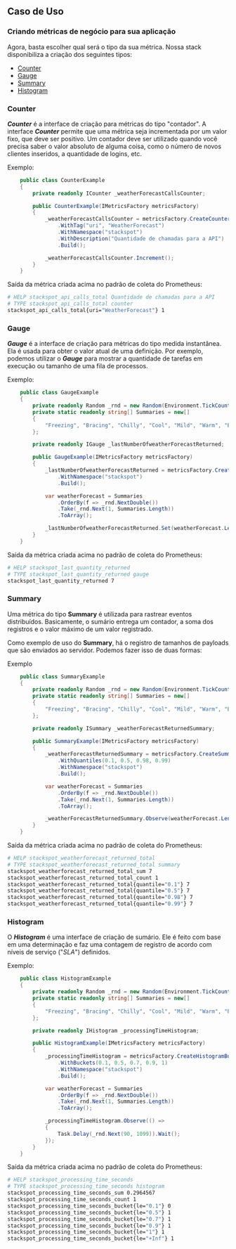 ## **Caso de Uso**
### Criando métricas de negócio para sua aplicação

Agora, basta escolher qual será o tipo da sua métrica. Nossa stack disponibiliza a criação dos seguintes tipos:

- [Counter](#counter)
- [Gauge](#gauge)
- [Summary](#summary)
- [Histogram](#histogram)

### Counter

***Counter*** é a interface de criação para métricas do tipo "contador". A interface ***Counter*** permite que uma métrica seja incrementada por um valor fixo, que deve ser positivo.
Um contador deve ser utilizado quando você precisa saber o valor absoluto de alguma coisa, como o número de novos clientes inseridos, a quantidade de logins, etc.

Exemplo:

```csharp
    public class CounterExample
    {
        private readonly ICounter _weatherForecastCallsCounter;

        public CounterExample(IMetricsFactory metricsFactory)
        {
            _weatherForecastCallsCounter = metricsFactory.CreateCounterBuilder("api_calls_total")
                .WithTag("uri", "WeatherForecast")
                .WithNamespace("stackspot")
                .WithDescription("Quantidade de chamadas para a API")
                .Build();

            _weatherForecastCallsCounter.Increment();
        }
    }
```

Saída da métrica criada acima no padrão de coleta do Prometheus:

```bash
# HELP stackspot_api_calls_total Quantidade de chamadas para a API
# TYPE stackspot_api_calls_total counter
stackspot_api_calls_total{uri="WeatherForecast"} 1
```

### Gauge

***Gauge*** é a interface de criação para métricas do tipo medida instantânea. Ela é usada para obter o valor atual de uma definição. Por exemplo, podemos utilizar o ***Gauge*** para mostrar a quantidade de tarefas em execução ou tamanho de uma fila de processos.

Exemplo:

```csharp
    public class GaugeExample
    {
        private readonly Random _rnd = new Random(Environment.TickCount);
        private static readonly string[] Summaries = new[]
        {
            "Freezing", "Bracing", "Chilly", "Cool", "Mild", "Warm", "Balmy", "Hot", "Sweltering", "Scorching"
        };

        private readonly IGauge _lastNumberOfweatherForecastReturned;

        public GaugeExample(IMetricsFactory metricsFactory)
        {
            _lastNumberOfweatherForecastReturned = metricsFactory.CreateGaugeBuilder("last_quantity_returned")
                .WithNamespace("stackspot")
                .Build();

            var weatherForecast = Summaries
                .OrderBy(f => _rnd.NextDouble())
                .Take(_rnd.Next(1, Summaries.Length))
                .ToArray();

            _lastNumberOfweatherForecastReturned.Set(weatherForecast.Length);
        }
    }
```

Saída da métrica criada acima no padrão de coleta do Prometheus:

```bash
# HELP stackspot_last_quantity_returned 
# TYPE stackspot_last_quantity_returned gauge
stackspot_last_quantity_returned 7
```

### Summary

Uma métrica do tipo **Summary** é utilizada para rastrear eventos distribuídos.
Basicamente, o sumário entrega um contador, a soma dos registros e o valor máximo de um valor registrado.

Como exemplo de uso do **Summary**, há o registro de tamanhos de payloads que são enviados ao servidor. Podemos fazer isso de duas formas:

Exemplo

```csharp
    public class SummaryExample
    {
        private readonly Random _rnd = new Random(Environment.TickCount);
        private static readonly string[] Summaries = new[]
        {
            "Freezing", "Bracing", "Chilly", "Cool", "Mild", "Warm", "Balmy", "Hot", "Sweltering", "Scorching"
        };

        private readonly ISummary _weatherForecastReturnedSummary;

        public SummaryExample(IMetricsFactory metricsFactory)
        {
            _weatherForecastReturnedSummary = metricsFactory.CreateSummaryBuilder("weatherForecast_returned_total")
                .WithQuantiles(0.1, 0.5, 0.98, 0.99)
                .WithNamespace("stackspot")
                .Build();

            var weatherForecast = Summaries
                .OrderBy(f => _rnd.NextDouble())
                .Take(_rnd.Next(1, Summaries.Length))
                .ToArray();

            _weatherForecastReturnedSummary.Observe(weatherForecast.Length);
        }
    }
```

Saída da métrica criada acima no padrão de coleta do Prometheus:

```bash
# HELP stackspot_weatherforecast_returned_total 
# TYPE stackspot_weatherforecast_returned_total summary
stackspot_weatherforecast_returned_total_sum 7
stackspot_weatherforecast_returned_total_count 1
stackspot_weatherforecast_returned_total{quantile="0.1"} 7
stackspot_weatherforecast_returned_total{quantile="0.5"} 7
stackspot_weatherforecast_returned_total{quantile="0.98"} 7
stackspot_weatherforecast_returned_total{quantile="0.99"} 7

```

### Histogram

O ***Histogram*** é uma interface de criação de sumário. Ele é feito com base em uma determinação e faz uma contagem de registro de acordo com níveis de serviço ("*SLA*") definidos.

Exemplo:

```csharp
    public class HistogramExample
    {
        private readonly Random _rnd = new Random(Environment.TickCount);
        private static readonly string[] Summaries = new[]
        {
            "Freezing", "Bracing", "Chilly", "Cool", "Mild", "Warm", "Balmy", "Hot", "Sweltering", "Scorching"
        };

        private readonly IHistogram _processingTimeHistogram;

        public HistogramExample(IMetricsFactory metricsFactory)
        {
            _processingTimeHistogram = metricsFactory.CreateHistogramBuilder("processing_time_seconds")
                .WithBuckets(0.1, 0.5, 0.7, 0.9, 1)
                .WithNamespace("stackspot")
                .Build();

            var weatherForecast = Summaries
                .OrderBy(f => _rnd.NextDouble())
                .Take(_rnd.Next(1, Summaries.Length))
                .ToArray();

            _processingTimeHistogram.Observe(() =>
            {
                Task.Delay(_rnd.Next(90, 1099)).Wait();
            });
        }
    }
```

Saída da métrica criada acima no padrão de coleta do Prometheus:

```bash
# HELP stackspot_processing_time_seconds 
# TYPE stackspot_processing_time_seconds histogram
stackspot_processing_time_seconds_sum 0.2964567
stackspot_processing_time_seconds_count 1
stackspot_processing_time_seconds_bucket{le="0.1"} 0
stackspot_processing_time_seconds_bucket{le="0.5"} 1
stackspot_processing_time_seconds_bucket{le="0.7"} 1
stackspot_processing_time_seconds_bucket{le="0.9"} 1
stackspot_processing_time_seconds_bucket{le="1"} 1
stackspot_processing_time_seconds_bucket{le="+Inf"} 1
```